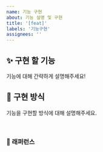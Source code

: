 ```yaml
---
name: 기능 구현
about: 기능 설명 및 구현
title: '[feat]'
labels: '기능구현'
assignees: ''
---
```


## ✨ 구현 할 기능

기능에 대해 간략하게 설명해주세요!

## 📢 구현 방식

기능을 구현할 방식에 대해 설명해주세요.

<br>

### 📕 래퍼런스

